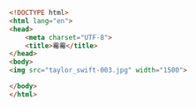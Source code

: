 
<BlogInfo id="364" title="16.霉霉的图片" author="白日梦想猿" pv=0 read_times=0 pre_cost_time=0分8秒 category="html5学习" tag_list="['html5学习']" create_time="2020.07.14 17:26:52" update_time="2020.07.14 17:27:54" />

```html
<!DOCTYPE html>
<html lang="en">
<head>
    <meta charset="UTF-8">
    <title>霉霉</title>
</head>
<body>
<img src="taylor_swift-003.jpg" width="1500">

</body>
</html>
```
